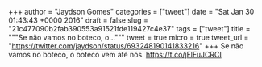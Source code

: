 
+++
author = "Jaydson Gomes"
categories = ["tweet"]
date = "Sat Jan 30 01:43:43 +0000 2016"
draft = false
slug = "21c477090b2fab390553a91521fde119427c4e37"
tags = ["tweet"]
title = """Se não vamos no boteco, o..."""
tweet = true
micro = true
tweet_url = "https://twitter.com/jaydson/status/693248190141833216"
+++
Se não vamos no boteco, o boteco vem até nós. https://t.co/jFlFuJCRCI
